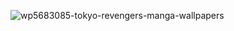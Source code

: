 ![wp5683085-tokyo-revengers-manga-wallpapers](https://user-images.githubusercontent.com/70360048/176599908-510c9c6a-b575-4bb5-a2e8-ab9453b14acd.jpg)
